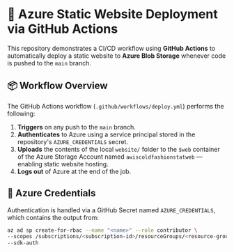 # 🚀 Azure Static Website Deployment via GitHub Actions

This repository demonstrates a CI/CD workflow using **GitHub Actions** to automatically deploy a static website to **Azure Blob Storage** whenever code is pushed to the `main` branch.

## 📦 Workflow Overview

The GitHub Actions workflow (`.github/workflows/deploy.yml`) performs the following:

1. **Triggers** on any push to the `main` branch.
2. **Authenticates** to Azure using a service principal stored in the repository's `AZURE_CREDENTIALS` secret.
3. **Uploads** the contents of the local `website/` folder to the `$web` container of the Azure Storage Account named `awiscoldfashionstatweb` — enabling static website hosting.
4. **Logs out** of Azure at the end of the job.

## 🔐 Azure Credentials

Authentication is handled via a GitHub Secret named `AZURE_CREDENTIALS`, which contains the output from:

```bash
az ad sp create-for-rbac --name "<name>" --role contributor \
--scopes /subscriptions/<subscription-id>/resourceGroups/<resource-group> \
--sdk-auth
